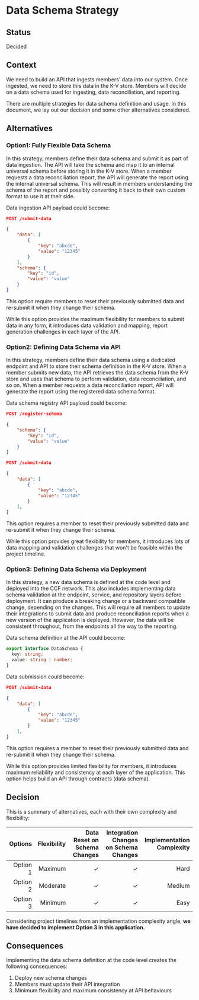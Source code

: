 # Data Schema Strategy

## Status

Decided

## Context

We need to build an API that ingests members' data into our system. Once ingested, we need to store this data in the K-V store. Members will decide on a data schema used for ingesting, data reconciliation, and reporting.

There are multiple strategies for data schema definition and usage. In this document, we lay out our decision and some other alternatives considered.

## Alternatives

### Option1: Fully Flexible Data Schema

In this strategy, members define their data schema and submit it as part of data ingestion. The API will take the schema and map it to an internal universal schema before storing it in the K-V store. When a member requests a data reconciliation report, the API will generate the report using the internal universal schema. This will result in members understanding the schema of the report and possibly converting it back to their own custom format to use it at their side.

Data ingestion API payload could become:

```json
POST /submit-data

{
    "data": [
        {
            "key": "abcde",
            "value": "12345"
        }
    ],
    "schema": {
        "key": "id",
        "value": "value"
    }
}
```

This option require members to reset their previously submitted data and re-submit it when they change their schema.

While this option provides the maximum flexibility for members to submit data in any form, it introduces data validation and mapping, report generation challenges in each layer of the API.

### Option2: Defining Data Schema via API

In this strategy, members define their data schema using a dedicated endpoint and API to store their schema definition in the K-V store. When a member submits new data, the API retrieves the data schema from the K-V store and uses that schema to perform validation, data reconciliation, and so on. When a member requests a data reconciliation report, API will generate the report using the registered data schema format.

Data schema registry API payload could become:

```json
POST /register-schema

{
    "schema": {
        "key": "id",
        "value": "value"
    }
}
```

```json
POST /submit-data

{
    "data": [
        {
            "key": "abcde",
            "value": "12345"
        }
    ],
}
```

This option requires a member to reset their previously submitted data and re-submit it when they change their schema.

While this option provides great flexibility for members, it introduces lots of data mapping and validation challenges that won't be feasible within the project timeline.

### Option3: Defining Data Schema via Deployment

In this strategy, a new data schema is defined at the code level and deployed into the CCF network. This also includes implementing data schema validation at the endpoint, service, and repository layers before deployment. It can produce a breaking change or a backward compatible change, depending on the changes. This will require all members to update their integrations to submit data and produce reconciliation reports when a new version of the application is deployed. However, the data will be consistent throughout, from the endpoints all the way to the reporting.

Data schema definition at the API could become:

```typescript
export interface DataSchema {
  key: string;
  value: string | number;
}
```

Data submission could become:

```json
POST /submit-data

{
    "data": [
        {
            "key": "abcde",
            "value": "12345"
        }
    ],
}
```

This option requires a member to reset their previously submitted data and re-submit it when they change their schema.

While this option provides limited flexibility for members, it introduces maximum reliability and consistency at each layer of the application. This option helps build an API through contracts (data schema).

## Decision

This is a summary of alternatives, each with their own complexity and flexibility:

|  Options | Flexibility | Data Reset on Schema Changes | Integration Changes on Schema Changes | Implementation Complexity |
| -------: | ----------: | ---------------------------: | ------------------------------------: | ------------------------: |
| Option 1 |     Maximum |                            ✓ |                                     ✓ |                      Hard |
| Option 2 |    Moderate |                            ✓ |                                     ✓ |                    Medium |
| Option 3 |     Minimum |                            ✓ |                                     ✓ |                      Easy |

Considering project timelines from an implementation complexity angle, **we have decided to implement Option 3 in this application.**

## Consequences

Implementing the data schema definition at the code level creates the following consequences:

1. Deploy new schema changes
1. Members must update their API integration
1. Minimum flexibility and maximum consistency at API behaviours
